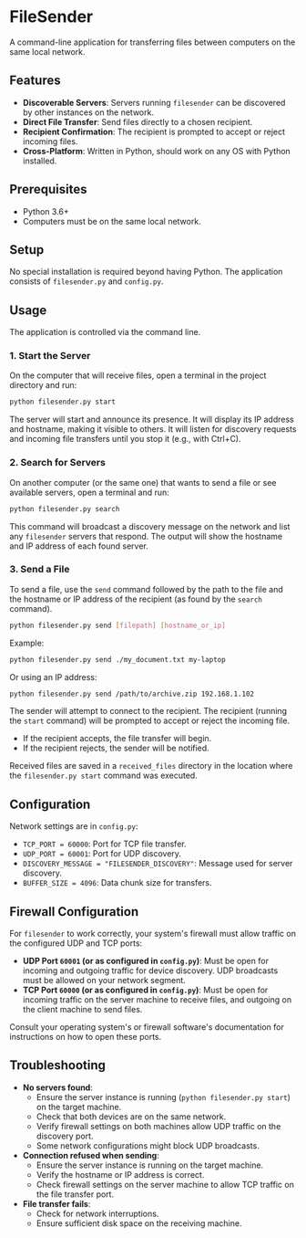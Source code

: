 # FileSender

A command-line application for transferring files between computers on the same local network.

## Features

* **Discoverable Servers**: Servers running `filesender` can be discovered by other instances on the network.
* **Direct File Transfer**: Send files directly to a chosen recipient.
* **Recipient Confirmation**: The recipient is prompted to accept or reject incoming files.
* **Cross-Platform**: Written in Python, should work on any OS with Python installed.

## Prerequisites

* Python 3.6+
* Computers must be on the same local network.

## Setup

No special installation is required beyond having Python. The application consists of `filesender.py` and `config.py`.

## Usage

The application is controlled via the command line.

### 1. Start the Server

On the computer that will receive files, open a terminal in the project directory and run:

```bash
python filesender.py start
```

The server will start and announce its presence. It will display its IP address and hostname, making it visible to others. It will listen for discovery requests and incoming file transfers until you stop it (e.g., with Ctrl+C).

### 2. Search for Servers

On another computer (or the same one) that wants to send a file or see available servers, open a terminal and run:

```bash
python filesender.py search
```

This command will broadcast a discovery message on the network and list any `filesender` servers that respond. The output will show the hostname and IP address of each found server.

### 3. Send a File

To send a file, use the `send` command followed by the path to the file and the hostname or IP address of the recipient (as found by the `search` command).

```bash
python filesender.py send [filepath] [hostname_or_ip]
```

Example:

```bash
python filesender.py send ./my_document.txt my-laptop
```

Or using an IP address:

```bash
python filesender.py send /path/to/archive.zip 192.168.1.102
```

The sender will attempt to connect to the recipient. The recipient (running the `start` command) will be prompted to accept or reject the incoming file.

* If the recipient accepts, the file transfer will begin.
* If the recipient rejects, the sender will be notified.

Received files are saved in a `received_files` directory in the location where the `filesender.py start` command was executed.

## Configuration

Network settings are in `config.py`:

* `TCP_PORT = 60000`: Port for TCP file transfer.
* `UDP_PORT = 60001`: Port for UDP discovery.
* `DISCOVERY_MESSAGE = "FILESENDER_DISCOVERY"`: Message used for server discovery.
* `BUFFER_SIZE = 4096`: Data chunk size for transfers.

## Firewall Configuration

For `filesender` to work correctly, your system's firewall must allow traffic on the configured UDP and TCP ports:

* **UDP Port `60001` (or as configured in `config.py`)**: Must be open for incoming and outgoing traffic for device discovery. UDP broadcasts must be allowed on your network segment.
* **TCP Port `60000` (or as configured in `config.py`)**: Must be open for incoming traffic on the server machine to receive files, and outgoing on the client machine to send files.

Consult your operating system's or firewall software's documentation for instructions on how to open these ports.

## Troubleshooting

* **No servers found**:
  * Ensure the server instance is running (`python filesender.py start`) on the target machine.
  * Check that both devices are on the same network.
  * Verify firewall settings on both machines allow UDP traffic on the discovery port.
  * Some network configurations might block UDP broadcasts.
* **Connection refused when sending**:
  * Ensure the server instance is running on the target machine.
  * Verify the hostname or IP address is correct.
  * Check firewall settings on the server machine to allow TCP traffic on the file transfer port.
* **File transfer fails**:
  * Check for network interruptions.
  * Ensure sufficient disk space on the receiving machine.
